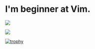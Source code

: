 <!--
**kugue99A/kugue99A** is a ✨ _special_ ✨ repository because its `README.md` (this file) appears on your GitHub profile.

Here are some ideas to get you started:

- 🔭 I’m currently working on ...
- 🌱 I’m currently learning ...
- 👯 I’m looking to collaborate on ...
- 🤔 I’m looking for help with ...
- 💬 Ask me about ...
- 📫 How to reach me: ...
- 😄 Pronouns: ...
- ⚡ Fun fact: ...
-->

# I'm beginner at Vim.

![](https://github-readme-stats.vercel.app/api?username=kugue99A&show_icons=true&bg_color=30,3485ff,e38ad5&title_color=fff&text_color=fff)

![](https://github-readme-stats.vercel.app/api/top-langs/?username=kugue99A&bg_color=30,3485ff,e38ad5&title_color=fff&text_color=fff)

[![trophy](https://github-profile-trophy.vercel.app/?username=kugue99A)](https://github.com/kugue99A/github-profile-trophy)
